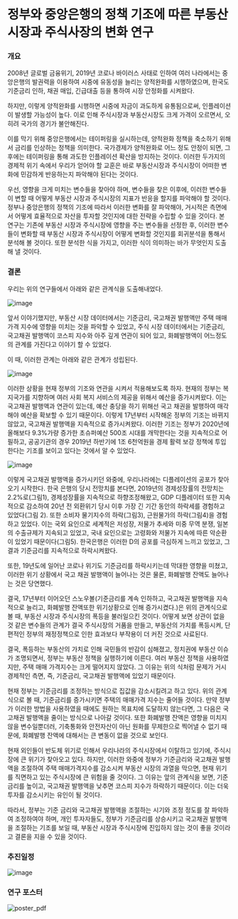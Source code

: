 # 정부와 중앙은행의 정책 기조에 따른 부동산시장과 주식사장의 변화 연구

### 개요
2008년 글로벌 금융위기, 2019년 코로나 바이러스 사태로 인하여 여러 나라에서는 중앙은행의 발권력을 이용하여 시중에 유동성을 늘리는 양적완화를 시행하였으며, 한국도 기준금리 인하, 채권 매입, 긴급대출 등을 통하여 시장 안정화를 시켜왔다. 

하지만, 이렇게 양적완화를 시행하면 시중에 자금이 과도하게 유통됨으로써, 인플레이션이 발생할 가능성이 높다. 이로 인해 주식시장과 부동산시장도 크게 가격이 오르면서, 오히려 국가의 경기가 불안해진다. 

이를 막기 위해 중앙은행에서는 테이퍼링을 실시하는데, 양적완화 정책을 축소하기 위해서 금리를 인상하는 정책을 의미한다. 국가경제가 양적완화로 어느 정도 안정이 되면, 그 후에는 테이퍼링을 통해 과도한 인플레이션 확산을 방지하는 것이다.
이러한 두가지의 경제적 위기 속에서 우리가 얻어야 할 교훈은 바로 부동산시장과 주식시장이 어떠한 변화에 민감하게 반응하는지 파악해야 된다는 것이다. 

우선, 영향을 크게 미치는 변수들을 찾아야 하며, 변수들을 찾은 이후에, 이러한 변수들이 변할 때 어떻게 부동산 시장과 주식시장의 지표가 반응을 할지를 파악해야 할 것이다. 정부나 중앙은행의 정책의 기조에 따라서 이러한 변화를 잘 파악해야, 거시적은 측면에서 어떻게 효율적으로 자산을 투자할 것인지에 대한 전략을 수립할 수 있을 것이다.
본 연구는 기존에 부동산 시장과 주식시장에 영향을 주는 변수들을 선정한 후, 이러한 변수들이 변화할 때 부동산 시장과 주식시장이 어떻게 변화할 것인지를 회귀분석을 통해서 분석해 볼 것이다. 또한 분석한 식을 가지고, 이러한 식이 의미하는 바가 무엇인지 도출해 낼 것이다.

### 결론
우리는 위의 연구들에서 아래와 같은 관계식을 도출해내었다.

![image](https://user-images.githubusercontent.com/89781598/193561466-31477ef4-2bfd-40b3-99d6-54056e4f958f.png)

앞서 이야기했지만, 부동산 시장 데이터에서는 기준금리, 국고채권 발행액만 주택 매매 가격 지수에 영향을 미치는 것을 파악할 수 있었고, 주식 시장 데이터에서는 기준금리, 국고채권 발행액이 코스피 지수와 아주 깊게 연관이 되어 있고, 화폐발행액이 어느정도의 관계를 가진다고 이야기 할 수 있었다.

이 때, 이러한 관계는 아래와 같은 관계가 성립된다.

![image](https://user-images.githubusercontent.com/89781598/193561519-1038e20e-bc64-4280-98ff-31fcce007375.png)

이러한 상황을 현재 정부의 기조와 연관을 시켜서 적용해보도록 하자. 현재의 정부는 복지국가를 지향하며 여러 사회 복지 서비스의 제공을 위해서 예산을 증가시켜왔다. 이는 국고채권 발행액과 연관이 있는데, 예산 충당을 하기 위해선 국고 채권을 발행하여 매각해야 예산을 확보할 수 있기 때문이다. 이렇게 17년부터 시작해온 정부의 기조는 바뀌지 않았고, 국고채권 발행액을 지속적으로 증가시켜왔다. 이러한 기조는 정부가 2020년에 올해보다 9.3%가량 증가한 초슈퍼예산 500조 시대를 개막한다는 것을 지속적으로 어필하고, 공공기관의 경우 2019년 하반기에 1조 6천억원을 경제 활력 보강 정책에 투입한다는 기조를 보이고 있다는 것에서 알 수 있었다.

![image](https://user-images.githubusercontent.com/89781598/193561585-cd578696-3661-45e7-83a2-960780c02cf6.png)

이렇게 국고채권 발행액을 증가시키던 와중에, 우리나라에는 디플레이션의 공포가 찾아오기 시작한다. 한국 은행의 당시 전망치를 본다면, 2019년의 경제성장률의 전망치는 2.2%로(그림1), 경제성장률을 지속적으로 하향조정해왔고, GDP 디플레이터 또한 지속적으로 감소하여 20년 전 외환위기 당시 이후 가장 긴 기간 동안의 하락세를 경험하고 있었다(그림 2). 또한 소비자 물기지수의 하락(그림3), 근원물가의 하락(그림4)을 경험하고 있었다. 이는 국외 요인으로 세계적은 저성장, 저물가 추세와 미중 무역 분쟁, 일본의 수출규제가 지속되고 있었고, 국내 요인으로는 고령화와 저물가 지속에 따른 악순환이 있었기 때문이다(그림5). 한국은행은 이러한 D의 공포를 극심하게 느끼고 있었고, 그 결과 기준금리를 지속적으로 하락시켜왔다.

또한, 19년도에 일어난 코로나 위기도 기준금리를 하락시키는데 막대한 영향을 미쳤고, 이러한 위기 상황에서 국고 채권 발행액이 늘어나는 것은 물론, 화폐발행 잔액도 늘어나는 것은 당연했다.

결국, 17년부터 이어오던 스노우볼(기준금리를 계속 인하하고, 국고채권 발행액을 지속적으로 늘리고, 화폐발행 잔액또한 위기상황으로 인해 증가시켰다.)은 위의 관계식으로 볼 때, 부동산 시장과 주식시장의 폭등을 불러일으킨 것이다. 어떻게 보면 상관이 없을 것 같은 변수들의 관계가 결국 주식시장의 거품을 만들고, 부동산의 가치를 폭등시켜, 단편적인 정부의 재정정책으로 인한 효과보다 부작용이 더 커진 것으로 사료된다.

결국, 폭등하는 부동산의 가치로 인해 국민들의 반감이 심해졌고, 정치권에 부동산 이슈가 조명되면서, 정부는 부동산 정책을 실행하기에 이른다. 여러 부동산 정책을 사용하였지만, 주택 매매 가격지수는 크게 떨어지지 않았다. 그 이유는 위의 식처럼 문제가 거시경제적인 측면, 즉, 기준금리, 국고채권 발행액에 있었기 때문이다.

현재 정부는 기준금리를 조정하는 방식으로 집값을 감소시킬려고 하고 있다. 위의 관계식으로 볼 때, 기준금리를 증가시키면 주택의 매매가격 지수는 줄어들 것이다. 만약 정부가 이러한 방법을 사용하였을 때에도 원하는 목표치에 도달하지 않는다면, 그 다음은 국고채권 발행액을 줄이는 방식으로 나아갈 것이다. 또한 화폐발행 잔액은 영향을 미치지 않을 변수일뿐더러, 기축통화와 안전자산이 아닌 원화를 무제한으로 찍어낼 수 없기 때문에, 화폐발행 잔액에 대해서는 큰 변동이 없을 것으로 보인다.

현재 외인들이 반도체 위기로 인해서 우리나라의 주식시장에서 이탈하고 있기에, 주식시장에 큰 위기가 찾아오고 있다. 하지만, 이러한 와중에 정부가 기준금리와 국고채권 발행액을 조절하여 주택 매매가격지수를 감소시켜 부동산 시장의 과열을 막으면, 현재 위기를 직면하고 있는 주식시장에 큰 위험을 줄 것이다. 그 이유는 앞의 관계식을 보면, 기준금리를 높이고, 국고채권 발행액을 낮추면 코스피 지수가 하락하기 때문이다. 이는 더욱 투자를 감소시키는 유인이 될 것이다.

따라서, 정부는 기준 금리와 국고채권 발행액을 조절하는 시기와 조정 정도를 잘 파악하여 조정하여야 하며, 개인 투자자들도, 정부가 기준금리를 상승시키고 국고채권 발행액을 조절하는 기조를 보일 때, 부동산 시장과 주식시장에 진입하지 않는 것이 좋을 것이라고 결론을 지을 수 있을 것이다.


### 추진일정

![image](https://user-images.githubusercontent.com/89781598/193560630-7d1cb91b-9f94-4ad5-819d-8261597b1de1.png)

### 연구 포스터

![poster_pdf](https://user-images.githubusercontent.com/89781598/193561074-b7ad2bdf-5b9a-46dd-8b85-a99be81f8da6.jpg)


